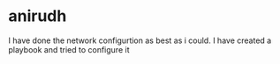 # anirudh
I have done the network configurtion as best as i could. I have created a playbook and tried to configure it
